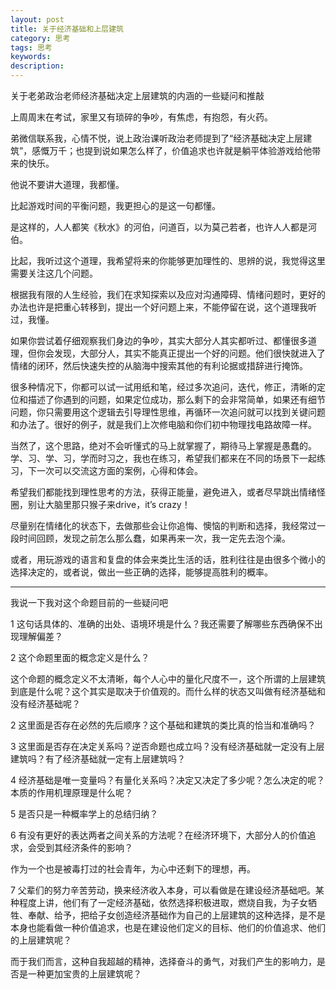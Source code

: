 ```yaml
---
layout: post
title: 关于经济基础和上层建筑
category: 思考
tags: 思考
keywords: 
description: 
---
```



关于老弟政治老师经济基础决定上层建筑的内涵的一些疑问和推敲

上周周末在考试，家里又有琐碎的争吵，有焦虑，有抱怨，有火药。

弟微信联系我，心情不悦，说上政治课听政治老师提到了“经济基础决定上层建筑”，感慨万千；也提到说如果怎么样了，价值追求也许就是躺平体验游戏给他带来的快乐。

他说不要讲大道理，我都懂。

比起游戏时间的平衡问题，我更担心的是这一句都懂。

是这样的，人人都笑《秋水》的河伯，问道百，以为莫己若者，也许人人都是河伯。

比起，我听过这个道理，我希望将来的你能够更加理性的、思辨的说，我觉得这里需要关注这几个问题。

根据我有限的人生经验，我们在求知探索以及应对沟通障碍、情绪问题时，更好的办法也许是把重心转移到，提出一个好问题上来，不能停留在说，这个道理我听过，我懂。

如果你尝试着仔细观察我们身边的争吵，其实大部分人其实都听过、都懂很多道理，但你会发现，大部分人，其实不能真正提出一个好的问题。他们很快就进入了情绪的闭环，然后快速失控的从脑海中搜索其他的有利论据或措辞进行掩饰。

很多种情况下，你都可以试一试用纸和笔，经过多次追问，迭代，修正，清晰的定位和描述了你遇到的问题，如果定位成功，那么剩下的会非常简单，如果还有细节问题，你只需要用这个逻辑去引导理性思维，再循环一次追问就可以找到关键问题和办法了。很好的例子，就是我们上次修电脑和你们初中物理找电路故障一样。

当然了，这个思路，绝对不会听懂式的马上就掌握了，期待马上掌握是愚蠢的。学、习、学、习，学而时习之，我也在练习，希望我们都来在不同的场景下一起练习，下一次可以交流这方面的案例，心得和体会。

希望我们都能找到理性思考的方法，获得正能量，避免进入，或者尽早跳出情绪怪圈，别让大脑里那只猴子来drive，it’s crazy！

尽量别在情绪化的状态下，去做那些会让你追悔、懊恼的判断和选择，我经常过一段时间回顾，发现之前怎么那么蠢，如果再来一次，我一定先去泡个澡。

或者，用玩游戏的语言和复盘的体会来类比生活的话，胜利往往是由很多个微小的选择决定的，或者说，做出一些正确的选择，能够提高胜利的概率。


---


我说一下我对这个命题目前的一些疑问吧

1 这句话具体的、准确的出处、语境环境是什么？我还需要了解哪些东西确保不出现理解偏差？

2 这个命题里面的概念定义是什么？

这个命题的概念定义不太清晰，每个人心中的量化尺度不一，这个所谓的上层建筑到底是什么呢？这个其实是取决于价值观的。而什么样的状态又叫做有经济基础和没有经济基础呢？

2 这里面是否存在必然的先后顺序？这个基础和建筑的类比真的恰当和准确吗？

3 这里面是否存在决定关系吗？逆否命题也成立吗？没有经济基础就一定没有上层建筑吗？有了经济基础就一定有上层建筑吗？

4 经济基础是唯一变量吗？有量化关系吗？决定又决定了多少呢？怎么决定的呢？本质的作用机理原理是什么呢？

5 是否只是一种概率学上的总结归纳？

6 有没有更好的表达两者之间关系的方法呢？在经济环境下，大部分人的价值追求，会受到其经济条件的影响？

作为一个也是被毒打过的社会青年，为心中还剩下的理想，再。

7 父辈们的努力辛苦劳动，换来经济收入本身，可以看做是在建设经济基础吧。某种程度上讲，他们有了一定经济基础，依然选择积极进取，燃烧自我，为子女牺牲、奉献、给予，把给子女创造经济基础作为自己的上层建筑的这种选择，是不是本身也能看做一种价值追求，也是在建设他们定义的目标、他们的价值追求、他们的上层建筑呢？

而于我们而言，这种自我超越的精神，选择奋斗的勇气，对我们产生的影响力，是否是一种更加宝贵的上层建筑呢？


